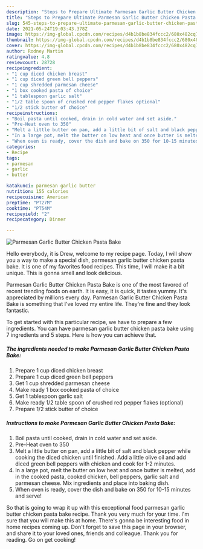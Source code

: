 ```yaml
---
description: "Steps to Prepare Ultimate Parmesan Garlic Butter Chicken Pasta Bake"
title: "Steps to Prepare Ultimate Parmesan Garlic Butter Chicken Pasta Bake"
slug: 545-steps-to-prepare-ultimate-parmesan-garlic-butter-chicken-pasta-bake
date: 2021-05-24T19:03:43.378Z
image: https://img-global.cpcdn.com/recipes/d4b1b8be834fccc2/680x482cq70/parmesan-garlic-butter-chicken-pasta-bake-recipe-main-photo.jpg
thumbnail: https://img-global.cpcdn.com/recipes/d4b1b8be834fccc2/680x482cq70/parmesan-garlic-butter-chicken-pasta-bake-recipe-main-photo.jpg
cover: https://img-global.cpcdn.com/recipes/d4b1b8be834fccc2/680x482cq70/parmesan-garlic-butter-chicken-pasta-bake-recipe-main-photo.jpg
author: Rodney Martin
ratingvalue: 4.8
reviewcount: 28728
recipeingredient:
- "1 cup diced chicken breast"
- "1 cup diced green bell peppers"
- "1 cup shredded parmesan cheese"
- "1 box cooked pasta of choice"
- "1 tablespoon garlic salt"
- "1/2 table spoon of crushed red pepper flakes optional"
- "1/2 stick butter of choice"
recipeinstructions:
- "Boil pasta until cooked, drain in cold water and set aside."
- "Pre-Heat oven to 350"
- "Melt a little butter on pan, add a little bit of salt and black pepper while cooking the diced chicken until finished. Add a little olive oil and add diced green bell peppers with chicken and cook for 1-2 minutes."
- "In a large pot, melt the butter on low heat and once butter is melted, add in the cooked pasta, cooked chicken, bell peppers, garlic salt and parmesan cheese. Mix ingredients and place into baking dish."
- "When oven is ready, cover the dish and bake on 350 for 10-15 minutes and serve!"
categories:
- Recipe
tags:
- parmesan
- garlic
- butter

katakunci: parmesan garlic butter 
nutrition: 155 calories
recipecuisine: American
preptime: "PT27M"
cooktime: "PT54M"
recipeyield: "2"
recipecategory: Dinner

---
```



![Parmesan Garlic Butter Chicken Pasta Bake](https://img-global.cpcdn.com/recipes/d4b1b8be834fccc2/680x482cq70/parmesan-garlic-butter-chicken-pasta-bake-recipe-main-photo.jpg)

Hello everybody, it is Drew, welcome to my recipe page. Today, I will show you a way to make a special dish, parmesan garlic butter chicken pasta bake. It is one of my favorites food recipes. This time, I will make it a bit unique. This is gonna smell and look delicious.

Parmesan Garlic Butter Chicken Pasta Bake is one of the most favored of recent trending foods on earth. It is easy, it is quick, it tastes yummy. It's appreciated by millions every day. Parmesan Garlic Butter Chicken Pasta Bake is something that I've loved my entire life. They're fine and they look fantastic.




To get started with this particular recipe, we have to prepare a few ingredients. You can have parmesan garlic butter chicken pasta bake using 7 ingredients and 5 steps. Here is how you can achieve that.

<!--inarticleads1-->

##### The ingredients needed to make Parmesan Garlic Butter Chicken Pasta Bake:

1. Prepare 1 cup diced chicken breast
1. Prepare 1 cup diced green bell peppers
1. Get 1 cup shredded parmesan cheese
1. Make ready 1 box cooked pasta of choice
1. Get 1 tablespoon garlic salt
1. Make ready 1/2 table spoon of crushed red pepper flakes (optional)
1. Prepare 1/2 stick butter of choice




<!--inarticleads2-->

##### Instructions to make Parmesan Garlic Butter Chicken Pasta Bake:

1. Boil pasta until cooked, drain in cold water and set aside.
1. Pre-Heat oven to 350
1. Melt a little butter on pan, add a little bit of salt and black pepper while cooking the diced chicken until finished. Add a little olive oil and add diced green bell peppers with chicken and cook for 1-2 minutes.
1. In a large pot, melt the butter on low heat and once butter is melted, add in the cooked pasta, cooked chicken, bell peppers, garlic salt and parmesan cheese. Mix ingredients and place into baking dish.
1. When oven is ready, cover the dish and bake on 350 for 10-15 minutes and serve!




So that is going to wrap it up with this exceptional food parmesan garlic butter chicken pasta bake recipe. Thank you very much for your time. I'm sure that you will make this at home. There's gonna be interesting food in home recipes coming up. Don't forget to save this page in your browser, and share it to your loved ones, friends and colleague. Thank you for reading. Go on get cooking!
